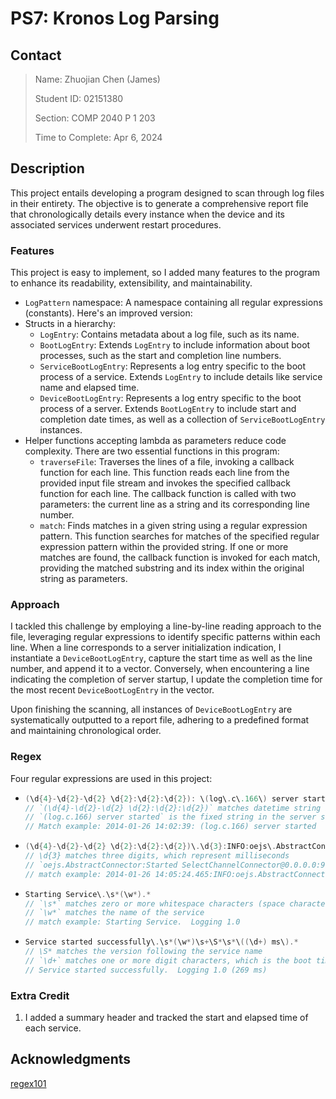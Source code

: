 # PS7: Kronos Log Parsing

## Contact

> Name: Zhuojian Chen (James)
>
> Student ID: 02151380
>
> Section: COMP 2040 P 1 203
>
> Time to Complete: Apr 6, 2024

## Description
This project entails developing a program designed to scan through log files in their entirety. The objective is to generate a comprehensive report file that chronologically details every instance when the device and its associated services underwent restart procedures.

### Features

This project is easy to implement, so I added many features to the program to enhance its readability, extensibility, and maintainability.

* `LogPattern` namespace: A namespace containing all regular expressions (constants).
Here's an improved version:
* Structs in a hierarchy:
  * `LogEntry`: Contains metadata about a log file, such as its name.
  * `BootLogEntry`: Extends `LogEntry` to include information about boot processes, such as the start and completion line numbers.
  * `ServiceBootLogEntry`: Represents a log entry specific to the boot process of a service. Extends `LogEntry` to include details like service name and elapsed time.
  * `DeviceBootLogEntry`: Represents a log entry specific to the boot process of a server. Extends `BootLogEntry` to include start and completion date times, as well as a collection of `ServiceBootLogEntry` instances.
* Helper functions accepting lambda as parameters reduce code complexity. There are two essential functions in this program:
  * `traverseFile`: Traverses the lines of a file, invoking a callback function for each line. This function reads each line from the provided input file stream and invokes the specified callback function for each line. The callback function is called with two parameters: the current line as a string and its corresponding line number.
  * `match`: Finds matches in a given string using a regular expression pattern. This function searches for matches of the specified regular expression pattern within the provided string. If one or more matches are found, the callback function is invoked for each match, providing the matched substring and its index within the original string as parameters.


### Approach
I tackled this challenge by employing a line-by-line reading approach to the file, leveraging regular expressions to identify specific patterns within each line. When a line corresponds to a server initialization indication, I instantiate a `DeviceBootLogEntry`, capture the start time as well as the line number, and append it to a vector. Conversely, when encountering a line indicating the completion of server startup, I update the completion time for the most recent `DeviceBootLogEntry` in the vector.

Upon finishing the scanning, all instances of `DeviceBootLogEntry` are systematically outputted to a report file, adhering to a predefined format and maintaining chronological order.

### Regex
Four regular expressions are used in this project:

*  ```c++
   (\d{4}-\d{2}-\d{2} \d{2}:\d{2}:\d{2}): \(log\.c\.166\) server started.*)
   // `(\d{4}-\d{2}-\d{2} \d{2}:\d{2}:\d{2})` matches datetime string in the format of "YYYY-MM-DD HH:MM:SS"
   // `(log.c.166) server started` is the fixed string in the server start line
   // Match example: 2014-01-26 14:02:39: (log.c.166) server started 
   ```

* ```c++
  (\d{4}-\d{2}-\d{2} \d{2}:\d{2}:\d{2})\.\d{3}:INFO:oejs\.AbstractConnector:Started SelectChannelConnector@0\.0\.0\.0:9080.*
  // \d{3} matches three digits, which represent milliseconds
  // `oejs.AbstractConnector:Started SelectChannelConnector@0.0.0.0:9080` is the fixed string in the completion line
  // match example: 2014-01-26 14:05:24.465:INFO:oejs.AbstractConnector:Started SelectChannelConnector@0.0.0.0:9080
  ```

* ```c++
  Starting Service\.\s*(\w*).*
  // `\s*` matches zero or more whitespace characters (space characters, etc.)
  // `\w*` matches the name of the service
  // match example: Starting Service.  Logging 1.0
  ```

* ```c++
  Service started successfully\.\s*(\w*)\s+\S*\s*\((\d+) ms\).*
  // \S* matches the version following the service name
  // `\d+` matches one or more digit characters, which is the boot time for the service
  // Service started successfully.  Logging 1.0 (269 ms)
  ```

### Extra Credit
1. I added a summary header and tracked the start and elapsed time of each service.

## Acknowledgments
[regex101](https://regex101.com)
